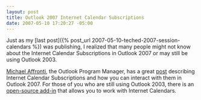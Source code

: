 ```yaml
---
layout: post
title: Outlook 2007 Internet Calendar Subscriptions
date: 2007-05-10 17:20:27 -05:00
---
```


Just as my [last post]({% post_url 2007-05-10-teched-2007-session-calendars %}) was publishing, I realized that many people might not know about the Internet Calendar Subscriptions in Outlook 2007 or may still be using Outlook 2003.

[Michael Affronti](http://blogs.msdn.com/michael_affronti/default.aspx), the Outlook Program Manager, has a great [post](http://blogs.msdn.com/michael_affronti/archive/2006/05/10/594986.aspx) describing Internet Calendar Subscriptions and how you can interact with them in Outlook 2007. For those of you who are still using Outlook 2003, there is an [open-source add-in](http://sourceforge.net/projects/remotecalendars) that allows you to work with Internet Calendars.
